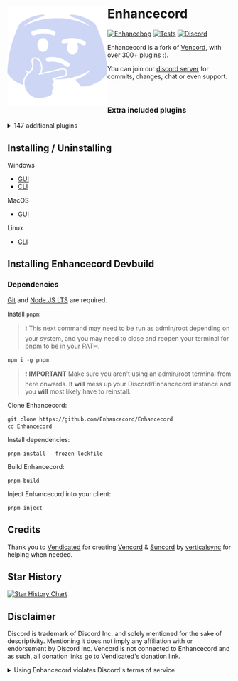 # Enhancecord [<img src="./browser/icon.png" width="225" align="left" alt="Enhancecord">](https://github.com/Enhancecord/Enhancecord)

[![Enhancebop](https://img.shields.io/badge/Enhancebop-grey?style=flat)](https://github.com/Enhancecord/Enhancebop)
[![Tests](https://github.com/Enhancecord/Enhancecord/actions/workflows/test.yml/badge.svg?branch=main)](https://github.com/Enhancecord/Enhancecord/actions/workflows/test.yml)
[![Discord](https://img.shields.io/discord/1207691698386501634.svg?color=768AD4&label=Discord&logo=discord&logoColor=white)](https://discord.gg/5Xh2W87egW)

Enhancecord is a fork of [Vencord](https://github.com/Vendicated/Vencord), with over 300+ plugins :).

You can join our [discord server](https://discord.gg/5Xh2W87egW) for commits, changes, chat or even support.<br><br></br>

### Extra included plugins
<details>
<summary>147 additional plugins</summary>

### All Platforms
- AllCallTimers by MaxHerbold & D3SOX
- AltKrispSwitch by newwares
- AmITyping by MrDiamond
- Anammox by Kyuuhachi
- AtSomeone by Joona
- BannersEverywhere by ImLvna & AutumnVN
- BetterActivities by D3SOX, Arjix, AutumnVN
- BetterAudioPlayer by Creations
- BetterBanReasons by Inbestigator
- BetterInvites by iamme
- BetterQuickReact by Ven & Sqaaakoi
- BetterUserArea by Samwich
- BlockKeywords by catcraft
- BlockKrsip by D3SOX
- BypassStatus by Inbestigator & thororen
- ChannelBadges by Creations
- ChannelTabs by TheSun, TheKodeToad, keifufu, Nickyux
- CharacterCounter by Creations & Panniku
- CleanChannelName by AutumnVN
- ClientSideBlock by Samwich
- CommandPalette by Ethan
- CopyUserMention by Cortex & castdrian
- CustomSounds by TheKodeToad & SpikeHD
- CustomTimestamps by Rini & nvhrr
- CuteAnimeBoys by ShadyGoat
- CuteNekos by echo
- CutePats by thororen
- DecodeBase64 by ThePirateStoner
- DeadMembers by Kyuuhachi
- Demonstration by Samwich
- DisableCameras by Joona
- DoNotLeak by Perny
- DontFilterMe by Samwich
- DoubleCounterBypass by nyx
- EmojiDumper by Cortex, Samwich, Woosh
- Encryptcord by Inbestigator
- EnhancecordCSS by thororen, Panniku, Dablulite, Coolesding, MiniDiscordThemes, LuckFire, gold_me
- ExportContacts by dat_insanity
- FakeProfileThemesAndEffects by ryan
- FindReply by newwares
- FixFileExtensions by thororen
- FrequentQuickSwitcher by Samwich
- FriendshipRanks by Samwich
- FriendTags by Samwich
- FullUserInChatbox by sadan
- GensokyoRadioRPC by RyanCaoDev & Prince527
- GifCollections by Aria & Creations
- GifRoulette by Samwich
- Glide by Samwich
- GlobalBadges by HypedDomi & Hosted by Wolfie
- GodMode by Tolgchu
- GoodPerson by nin0dev & mantikafasi
- GoogleThat by Samwich
- Grammar by Samwich
- GrammarFix by unstream
- HideChatButtons by iamme
- HideMessage by Hanzy
- HideServers by bepvte
- HolyNotes by Wolfie
- HomeTyping by Samwich
- HopOn by ImLvna
- Husk by nin0dev
- Identity by Samwich
- IgnoreTerms by D3SOX
- ImagePreview by Creations
- InRole by nin0dev
- IrcColors by Grzesiek11
- IRememberYou by zoodogood
- Jumpscare by Surgedevs
- JumpToStart by Samwich
- KeyboardSounds by HypedDomi
- KeywordNotify by camila314 & x3rt
- LimitMiddleClickPaste by no dev listed
- LoginWithQR by nexpid
- MediaPlaybackSpeed by D3SOX
- Meow by Samwich
- MessageColors by Hen
- MessageLinkTooltip by Kyuuhachi
- MessageLoggerEnhanced by Aria
- MessagePeek by HypedDomi
- MessageTranslate by Samwich
- ModalFade by Kyuuhachi
- MoreStickers by Leko & Arjix
- MoreThemes by Kyuuhachi
- NewPluginsManager by Sqaaakoi
- NoAppsAllowed by kvba
- NoBulletPoints by Samwich
- NoDeleteSafety by Samwich
- NoMirroredCamera by Nyx
- NoModalAnimation by AutumnVN
- NoNitroUpsell by thororen
- NoRoleHeaders by Samwich
- NotificationTitle by Kyuuhachi
- OnePingPerDM by ProffDea
- PinIcon by iamme
- PlatformSpoofer by Drag
- PurgeMessages by bhop & nyx
- QuestionMarkReplacement by nyx
- Quoter by Samwich
- RemixMe by kvba
- RepeatMessage by Tolgchu
- ReplaceActivityTypes by Nyako
- ReplyPingControl by ant0n & MrDiamond
- RPCStats by Samwich
- SearchFix by Jaxx
- SekaiStickers by MaiKokain
- ServerSearch by camila314
- ShowBadgesInChat by Inbestigator & KrystalSkull
- SidebarChat by Joona
- Slap by Korbo
- SoundBoardLogger by Moxxie, fres, echo, maintained by thororen
- StatusPresets by iamme
- SteamStatusSync by niko
- StickerBlocker by Samwich
- TalkInReverse by Tolgchu
- TeX by Kyuuhachi
- TextToSpeech by Samwich
- ThemeLibrary by Fafa
- Timezones by Aria
- Title by Kyuuhachi
- TosuRPC by AutumnVN
- Translate+ by Prince527 & Ven
- UnitConverter by sadan
- UnlimitedAccounts by thororen
- UnreadCountBadge by Joona
- UserPFP by nexpid & thororen
- UwUifier by echo
- VCSupport by thororen
- VencordRPC by AutumnVN
- VideoSpeed by Samwich
- ViewRaw2 by Kyuuhachi
- VoiceChannelLog by Sqaaakoi & maintained by thororen
- VoiceChatUtilities by D3SOX
- WebpackTarball by Kyuuhachi
- WhitelistedEmojis by Creations
- WhosWatching by fres
- WigglyText by nexpid
- Woof by Samwich
- WriteUpperCase by Samwich & KrystalSkull
- YoutubeDescription by arHSM

### Web Only
- None At This Time

### Vesktop & Enhancebop Only
- ScreenRecorder by AutumnVN

### Discord Desktop Only
- MediaDownloader by Colorman
- QuestCompleter by HappyEnderman, SerStars, maintained by thororen
- StatusWhilePlaying by thororen

### Enhancecord Devbuilds Only
- Shakespearean by vmohammad
- VoiceJoinMessages by Sqaaakoi & maintained by thororen

</details>


## Installing / Uninstalling

Windows
- [GUI](https://github.com/Enhancecord/Enhancelotl/releases/latest/download/Enhancelotl.exe)
- [CLI](https://github.com/Enhancecord/Enhancelotl/releases/latest/download/EnhancelotlCli.exe)

MacOS
- [GUI](https://github.com/Enhancecord/Enhancelotl/releases/latest/download/Enhancelotl.MacOS.zip)

Linux
- [CLI](https://github.com/Enhancecord/Enhancelotl/releases/latest/download/EnhancelotlCli-Linux)


## Installing Enhancecord Devbuild

### Dependencies
[Git](https://git-scm.com/download) and [Node.JS LTS](https://nodejs.dev/en/) are required.

Install `pnpm`:

> :exclamation: This next command may need to be run as admin/root depending on your system, and you may need to close and reopen your terminal for pnpm to be in your PATH.

```shell
npm i -g pnpm
```

> :exclamation: **IMPORTANT** Make sure you aren't using an admin/root terminal from here onwards. It **will** mess up your Discord/Enhancecord instance and you **will** most likely have to reinstall.

Clone Enhancecord:

```shell
git clone https://github.com/Enhancecord/Enhancecord
cd Enhancecord
```

Install dependencies:

```shell
pnpm install --frozen-lockfile
```

Build Enhancecord:

```shell
pnpm build
```
Inject Enhancecord into your client:

```shell
pnpm inject
```

## Credits

Thank you to [Vendicated](https://github.com/Vendicated) for creating [Vencord](https://github.com/Vendicated/Vencord) & [Suncord](https://github.com/verticalsync/Suncord) by [verticalsync](https://github.com/verticalsync) for helping when needed.

## Star History

<a href="https://star-history.com/#Enhancecord/Enhancecord&Timeline">
  <picture>
    <source media="(prefers-color-scheme: dark)" srcset="https://api.star-history.com/svg?repos=Enhancecord/Enhancecord&type=Timeline&theme=dark" />
    <source media="(prefers-color-scheme: light)" srcset="https://api.star-history.com/svg?repos=Enhancecord/Enhancecord&type=Timeline" />
    <img alt="Star History Chart" src="https://api.star-history.com/svg?repos=Enhancecord/Enhancecord&type=Timeline" />
  </picture>
</a>

## Disclaimer

Discord is trademark of Discord Inc. and solely mentioned for the sake of descriptivity.
Mentioning it does not imply any affiliation with or endorsement by Discord Inc.
Vencord is not connected to Enhancecord and as such, all donation links go to Vendicated's donation link.

<details>
<summary>Using Enhancecord violates Discord's terms of service</summary>

Client modifications are against Discord’s Terms of Service.

However, Discord is pretty indifferent about them and there are no known cases of users getting banned for using client mods! So you should generally be fine if you don’t use plugins that implement abusive behaviour. But no worries, all inbuilt plugins are safe to use!

Regardless, if your account is essential to you and getting disabled would be a disaster for you, you should probably not use any client mods (not exclusive to Enhancecord), just to be safe

Additionally, make sure not to post screenshots with Enhancecord in a server where you might get banned for it

</details>
